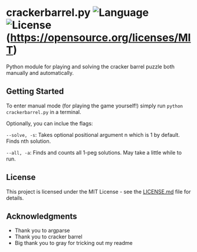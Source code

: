 # crackerbarrel.py  ![Language](https://img.shields.io/badge/python-3-yellow.svg) ![License](https://img.shields.io/badge/liscense-MIT-yellow.svg)(https://opensource.org/licenses/MIT) 

Python module for playing and solving the cracker barrel puzzle both manually and automatically.

## Getting Started

 To enter manual mode (for playing the game yourself!) simply run `python crackerbarrel.py` in a terminal.
 
 Optionally, you can inclue the flags:
 
 `--solve, -s`: Takes optional positional argument n which is 1 by default. Finds nth solution.
 
 `--all, -a`: Finds and counts all 1-peg solutions. May take a little while to run.

## License

This project is licensed under the MIT License - see the [LICENSE.md](LICENSE.md) file for details.

## Acknowledgments

* Thank you to argparse
* Thank you to cracker barrel
* Big thank you to gray for tricking out my readme
